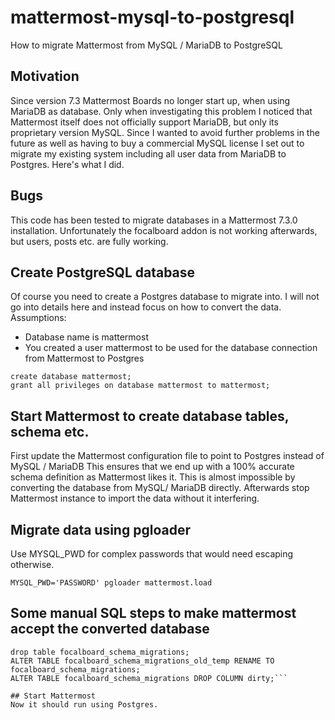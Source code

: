 # mattermost-mysql-to-postgresql
How to migrate Mattermost from MySQL / MariaDB to PostgreSQL

## Motivation
Since version 7.3 Mattermost Boards no longer start up, when using MariaDB as database. Only when investigating this problem I noticed that Mattermost itself does not officially support MariaDB, but only its proprietary version MySQL. Since I wanted to avoid further problems in the future as well as having to buy a commercial MySQL license I set out to migrate my existing system including all user data from MariaDB to Postgres. Here's what I did.

## Bugs
This code has been tested to migrate databases in a Mattermost 7.3.0 installation. Unfortunately the focalboard addon is not working afterwards, but users, posts etc. are fully working.

## Create PostgreSQL database
Of course you need to create a Postgres database to migrate into. I will not go into details here and instead focus on how to convert the data.
Assumptions:
- Database name is mattermost
- You created a user mattermost to be used for the database connection from Mattermost to Postgres

```
create database mattermost;
grant all privileges on database mattermost to mattermost;
```

## Start Mattermost to create database tables, schema etc.
First update the Mattermost configuration file to point to Postgres instead of MySQL / MariaDB
This ensures that we end up with a 100% accurate schema definition as Mattermost likes it. This is almost impossible by converting the database from MySQL/ MariaDB directly. Afterwards stop Mattermost instance to import the data without it interfering.

## Migrate data using pgloader
Use MYSQL_PWD for complex passwords that would need escaping otherwise.

`MYSQL_PWD='PASSWORD' pgloader mattermost.load`

## Some manual SQL steps to make mattermost accept the converted database
```delete from db_migrations where version=92;
drop table focalboard_schema_migrations;
ALTER TABLE focalboard_schema_migrations_old_temp RENAME TO focalboard_schema_migrations;
ALTER TABLE focalboard_schema_migrations DROP COLUMN dirty;```

## Start Mattermost
Now it should run using Postgres.
